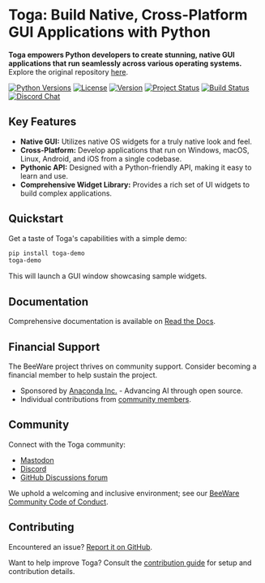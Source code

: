 # Toga: Build Native, Cross-Platform GUI Applications with Python

**Toga empowers Python developers to create stunning, native GUI applications that run seamlessly across various operating systems.** Explore the original repository [here](https://github.com/beeware/toga).

[![Python Versions](https://img.shields.io/pypi/pyversions/toga.svg)](https://pypi.python.org/pypi/toga)
[![License](https://img.shields.io/pypi/l/toga.svg)](https://github.com/beeware/toga/blob/main/LICENSE)
[![Version](https://img.shields.io/pypi/v/toga.svg)](https://pypi.python.org/pypi/toga)
[![Project Status](https://img.shields.io/pypi/status/toga.svg)](https://pypi.python.org/pypi/toga)
[![Build Status](https://github.com/beeware/toga/workflows/CI/badge.svg?branch=main)](https://github.com/beeware/toga/actions)
[![Discord Chat](https://img.shields.io/discord/836455665257021440?label=Discord%20Chat&logo=discord&style=plastic)](https://beeware.org/bee/chat/)

## Key Features

*   **Native GUI:** Utilizes native OS widgets for a truly native look and feel.
*   **Cross-Platform:** Develop applications that run on Windows, macOS, Linux, Android, and iOS from a single codebase.
*   **Pythonic API:** Designed with a Python-friendly API, making it easy to learn and use.
*   **Comprehensive Widget Library:** Provides a rich set of UI widgets to build complex applications.

## Quickstart

Get a taste of Toga's capabilities with a simple demo:

```bash
pip install toga-demo
toga-demo
```

This will launch a GUI window showcasing sample widgets.

## Documentation

Comprehensive documentation is available on [Read the Docs](https://toga.readthedocs.io).

## Financial Support

The BeeWare project thrives on community support.  Consider becoming a financial member to help sustain the project.

*   Sponsored by [Anaconda Inc.](https://anaconda.com/) - Advancing AI through open source.
*   Individual contributions from [community members](https://beeware.org/community/members/).

## Community

Connect with the Toga community:

*   [Mastodon](https://fosstodon.org/@beeware)
*   [Discord](https://beeware.org/bee/chat/)
*   [GitHub Discussions forum](https://github.com/beeware/toga/discussions)

We uphold a welcoming and inclusive environment; see our [BeeWare Community Code of Conduct](https://beeware.org/community/behavior/).

## Contributing

Encountered an issue?  [Report it on GitHub](https://github.com/beeware/toga/issues).

Want to help improve Toga?  Consult the [contribution guide](https://toga.readthedocs.io/en/latest/how-to/contribute/index.html) for setup and contribution details.